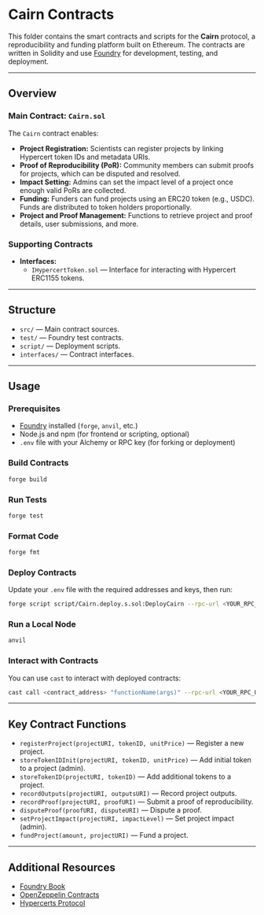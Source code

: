 # Cairn Contracts

This folder contains the smart contracts and scripts for the **Cairn** protocol, a reproducibility and funding platform built on Ethereum. The contracts are written in Solidity and use [Foundry](https://book.getfoundry.sh/) for development, testing, and deployment.

---

## Overview

### Main Contract: `Cairn.sol`

The `Cairn` contract enables:

- **Project Registration:** Scientists can register projects by linking Hypercert token IDs and metadata URIs.
- **Proof of Reproducibility (PoR):** Community members can submit proofs for projects, which can be disputed and resolved.
- **Impact Setting:** Admins can set the impact level of a project once enough valid PoRs are collected.
- **Funding:** Funders can fund projects using an ERC20 token (e.g., USDC). Funds are distributed to token holders proportionally.
- **Project and Proof Management:** Functions to retrieve project and proof details, user submissions, and more.

### Supporting Contracts

- **Interfaces:**  
  - `IHypercertToken.sol` — Interface for interacting with Hypercert ERC1155 tokens.
---

## Structure

- `src/` — Main contract sources.
- `test/` — Foundry test contracts.
- `script/` — Deployment scripts.
- `interfaces/` — Contract interfaces.

---

## Usage

### Prerequisites

- [Foundry](https://book.getfoundry.sh/getting-started/installation) installed (`forge`, `anvil`, etc.)
- Node.js and npm (for frontend or scripting, optional)
- `.env` file with your Alchemy or RPC key (for forking or deployment)

### Build Contracts

```sh
forge build
```

### Run Tests

```sh
forge test
```

### Format Code

```sh
forge fmt
```

### Deploy Contracts

Update your `.env` file with the required addresses and keys, then run:

```sh
forge script script/Cairn.deploy.s.sol:DeployCairn --rpc-url <YOUR_RPC_URL> --private-key <YOUR_PRIVATE_KEY> --broadcast
```

### Run a Local Node

```sh
anvil
```

### Interact with Contracts

You can use `cast` to interact with deployed contracts:

```sh
cast call <contract_address> "functionName(args)" --rpc-url <YOUR_RPC_URL>
```

---

## Key Contract Functions

- `registerProject(projectURI, tokenID, unitPrice)` — Register a new project.
- `storeTokenIDInit(projectURI, tokenID, unitPrice)` — Add initial token to a project (admin).
- `storeTokenID(projectURI, tokenID)` — Add additional tokens to a project.
- `recordOutputs(projectURI, outputsURI)` — Record project outputs.
- `recordProof(projectURI, proofURI)` — Submit a proof of reproducibility.
- `disputeProof(proofURI, disputeURI)` — Dispute a proof.
- `setProjectImpact(projectURI, impactLevel)` — Set project impact (admin).
- `fundProject(amount, projectURI)` — Fund a project.

---

## Additional Resources

- [Foundry Book](https://book.getfoundry.sh/)
- [OpenZeppelin Contracts](https://docs.openzeppelin.com/contracts/4.x/)
- [Hypercerts Protocol](https://docs.hypercerts.org/)

